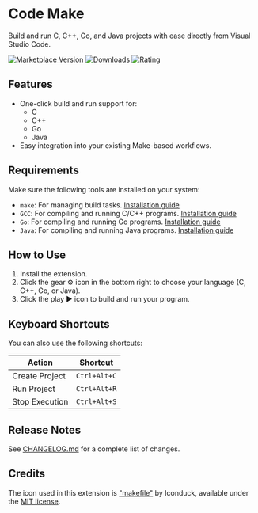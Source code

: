# Code Make

Build and run C, C++, Go, and Java projects with ease directly from Visual Studio Code.

[![Marketplace Version](https://vsmarketplacebadges.dev/version-short/drizzy.code-make.svg)](https://marketplace.visualstudio.com/items?itemName=drizzy.code-make)
[![Downloads](https://vsmarketplacebadges.dev/downloads-short/drizzy.code-make.svg)](https://marketplace.visualstudio.com/items?itemName=drizzy.code-make)
[![Rating](https://vsmarketplacebadges.dev/rating-short/drizzy.code-make.svg)](https://marketplace.visualstudio.com/items?itemName=drizzy.code-make)

## Features

- One-click build and run support for:
  - C
  - C++
  - Go
  - Java
- Easy integration into your existing Make-based workflows.

## Requirements

Make sure the following tools are installed on your system:

- `make`: For managing build tasks. [Installation guide](docs/SETUP.md#install-make)  
- `GCC`: For compiling and running C/C++ programs. [Installation guide](docs/SETUP.md#install-gcc)  
- `Go`: For compiling and running Go programs. [Installation guide](docs/SETUP.md#install-go)  
- `Java`: For compiling and running Java programs. [Installation guide](docs/SETUP.md#install-java)

## How to Use

1. Install the extension.
2. Click the gear ⚙️ icon in the bottom right to choose your language (C, C++, Go, or Java).
3. Click the play ▶ icon to build and run your program.

## Keyboard Shortcuts

You can also use the following shortcuts:

| Action          | Shortcut         |
|-----------------|------------------|
| Create Project  | `Ctrl+Alt+C`     |
| Run Project     | `Ctrl+Alt+R`     |
| Stop Execution  | `Ctrl+Alt+S`     |


## Release Notes

See [CHANGELOG.md](CHANGELOG.md) for a complete list of changes.

## Credits

The icon used in this extension is ["makefile"](https://iconduck.com/icons/158850/makefile) by Iconduck, available under the [MIT license](https://opensource.org/licenses/MIT).
